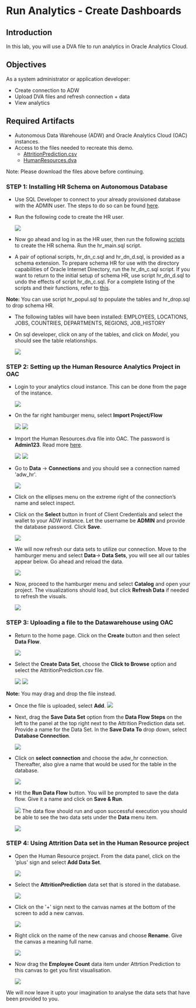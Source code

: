 # Run Analytics - Create Dashboards

## Introduction

In this lab, you will use a DVA file to run analytics in Oracle Analytics Cloud.

## Objectives

As a system administrator or application developer:

- Create connection to ADW  
- Upload DVA files and refresh connection + data
- View analytics

## Required Artifacts

- Autonomous Data Warehouse (ADW) and Oracle Analytics Cloud (OAC) instances.
- Access to the files needed to recreate this demo. 
    - [AttritionPrediction.csv](https://objectstorage.us-ashburn-1.oraclecloud.com/p/fp-wLXQ7mf0Q5Dtae0hH9o1VABJujAfRI2UOVs4dzsU/n/oradbclouducm/b/bucket-20200907-1650/o/AttritionPrediction.csv)
    - [HumanResources.dva](https://objectstorage.us-ashburn-1.oraclecloud.com/p/0VqpqURMs3ARIovzyCfR369sv5qqvVxMkmGbag8-wWA/n/oradbclouducm/b/bucket-20200907-1650/o/HumanResource.dva)

Note: Please download the files above before continuing.

### STEP 1: Installing HR Schema on Autonomous Database

- Use SQL Developer to connect to your already provisioned database with the ADMIN user. The steps to do so can be found [here](https://docs.oracle.com/en/cloud/paas/autonomous-data-warehouse-cloud/user/connect-sql-dev182.html#GUID-14217939-3E8F-4782-BFF2-021199A908FD).

- Run the following code to create the HR user.

    ![](./images/1.png " ")

- Now go ahead and log in as the HR user, then run the following [scripts](https://github.com/oracle/db-sample-schemas/tree/master/human_resources) to create the HR schema. Run the hr_main.sql script.

- A pair of optional scripts, hr_dn_c.sql and hr_dn_d.sql, is provided as a schema extension. To prepare schema HR for use with the directory capabilities of Oracle Internet Directory, run the hr_dn_c.sql script. If you want to return to the initial setup of schema HR, use script hr_dn_d.sql to undo the effects of script hr_dn_c.sql.
For a complete listing of the scripts and their functions, refer to [this](https://docs.oracle.com/database/121/COMSC/scripts.htm#COMSC00020).

**Note:** You can use script hr_popul.sql to populate the tables and hr_drop.sql to drop schema HR.

- The following tables will have been installed: EMPLOYEES, LOCATIONS, JOBS, COUNTRIES, DEPARTMENTS, REGIONS, JOB_HISTORY

- On sql developer, click on any of the tables, and click on *Model*, you should see the table relationships.

    ![](./images/2.png " ")
    
### STEP 2: Setting up the Human Resource Analytics Project in OAC

- Login to your analytics cloud instance. This can be done from the page of the instance.

    ![](./images/2a.png " ")

- On the far right hamburger menu, select **Import Project/Flow**

    ![](./images/3.png " ")
    ![](./images/4.png " ")

-  Import the Human Resources.dva file into OAC. The password is **Admin123**. Read more [here](https://docs.oracle.com/en/middleware/bi/analytics-desktop/bidvd/import-application-or-project.html).

    ![](./images/5.png " ")
    ![](./images/6.png " ")

- Go to **Data** -> **Connections** and you should see a connection named 'adw_hr'. 

    ![](./images/7.png " ")

- Click on the ellipses menu on the extreme right of the connection’s name and select inspect.

- Click on the **Select** button in front of Client Credentials and select the wallet to your ADW instance. Let the username be **ADMIN** and provide the database password. Click **Save**.

    ![](./images/8.png " ")

- We will now refresh our data sets to utilize our connection. Move to the hamburger menu and select **Data**-> **Data Sets**, you will see all our tables appear below. Go ahead and reload the data.

    ![](./images/9.png " ")

- Now, proceed to the hamburger menu and select **Catalog** and open your project. The visualizations should load, but click **Refresh Data** if needed to refresh the visuals.

    ![](./images/10.png " ")

### STEP 3: Uploading a file to the Datawarehouse using OAC

- Return to the home page. Click on the **Create** button and then select **Data Flow**.

    ![](./images/11.png " ")

- Select the **Create Data Set**, choose the **Click to Browse** option and select the AttritionPrediction.csv file. 

    ![](./images/12.png " ")
    ![](./images/13.png " ")

**Note:** You may drag and drop the file instead.

- Once the file is uploaded, select **Add**.
    ![](./images/14.png " ")

- Next, drag the **Save Data Set** option from the **Data Flow Steps** on the left to the panel at the top right next to the Attrition Prediction data set. Provide a name for the Data Set. In the **Save Data To** drop down, select **Database Connection**. 

    ![](./images/15.png " ")

- Click on **select connection** and choose the adw_hr connection. Thereafter, also give a name that would be used for the table in the database.

    ![](./images/16.png " ")

- Hit the **Run Data Flow** button. You will be prompted to save the data flow. Give it a name and click on **Save & Run**.

    ![](./images/17.png " ")
The data flow should run and upon successful execution you should be able to see the two data sets under the **Data** menu item.

    ![](./images/18.png " ")

### STEP 4: Using Attrition Data set in the Human Resource project

- Open the Human Resource project. From the data panel, click on the 'plus' sign and select **Add Data Set**.

    ![](./images/19.png " ")

- Select the **AttritionPrediction** data set that is stored in the database.    
    
    ![](./images/20.png " ")

- Click on the '+' sign next to the canvas names at the bottom of the screen to add a new canvas. 

    ![](./images/21.png " ")

- Right click on the name of the new canvas and choose **Rename**. Give the canvas a meaning full name.

    ![](./images/22.png " ")

- Now drag the **Employee Count** data item under Attrtion Prediction to this canvas to get you first visualisation. 

    ![](./images/23.png " ")

We will now leave it upto your imagination to analyse the data sets that have been provided to you.

